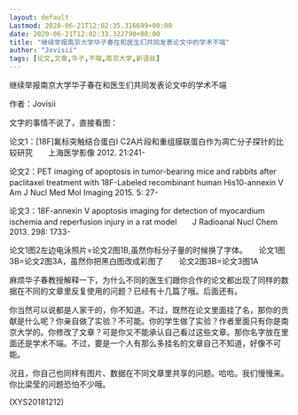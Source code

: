 ```yaml
---
layout: default
Lastmod: 2020-06-21T12:02:35.316699+00:00
date: 2020-06-21T12:02:33.322790+00:00
title: "继续举报南京大学华子春在和医生们共同发表论文中的学术不端"
author: "Jovisii"
tags: [论文,文章,华子,不端,南京大学,新语丝]
---
```


继续举报南京大学华子春在和医生们共同发表论文中的学术不端

作者：Jovisii

文字的事情不说了，直接看图：

论文1：[18F]氟标突触结合蛋白I C2A片段和重组膜联蛋白作为凋亡分子探针的比较研究　　上海医学影像 2012. 21:241-

论文2：PET imaging of apoptosis in tumor-bearing mice and rabbits after　　paclitaxel treatment with 18F-Labeled recombinant human His10-annexin V　　Am J Nucl Med Mol Imaging 2015. 5: 27-

论文3：18F-annexin V apoptosis imaging for detection of myocardium　　ischemia and reperfusion injury in a rat model　　J Radioanal Nucl Chem 2013. 298: 1733-

论文1图2左边电泳照片=论文2图1B,虽然你标分子量的时候换了字体。　　论文1图3B=论文2图3A，虽然你把黑白图改成彩图了　　论文2图3B=论文3图1A

麻烦华子春教授解释一下，为什么不同的医生们跟你合作的论文都出现了同样的数据在不同的文章里反复使用的问题？已经有十几篇了哦。后面还有。

你当然可以说都是人家干的，你不知道。不过，既然在论文里面挂了名，那你的贡献是什么呢？你亲自做了实验？不可能。你的学生做了实验？作者里面只有你是南京大学的。你修改了文章？可是你又不能承认自己看过这些文章。那你名字放在里面还是学术不端。不过，要是一个人有那么多挂名的文章自己不知道，好像不可能。

况且，你自己也同样有图片、数据在不同文章里共享的问题。哈哈。我们慢慢来。你比梁莹的问题恐怕不少哦。

(XYS20181212)

